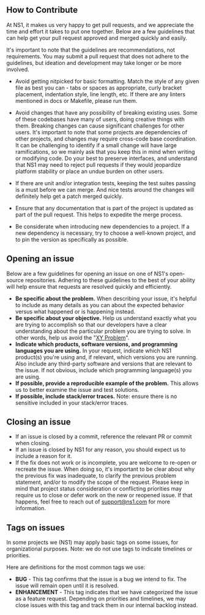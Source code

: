 ## How to Contribute
At NS1, it makes us very happy to get pull requests, and we appreciate the time
and effort it takes to put one together. Below are a few guidelines that can
help get your pull request approved and merged quickly and easily.

It's important to note that the guidelines are recommendations, not
requirements. You may submit a pull request that does not adhere to the
guidelines, but ideation and development may take longer or be more involved.

* Avoid getting nitpicked for basic formatting. Match the style of any given
  file as best you can - tabs or spaces as appropriate, curly bracket
  placement, indentation style, line length, etc. If there are any linters
  mentioned in docs or Makefile, please run them.

* Avoid changes that have any possibility of breaking existing uses. Some of
  these codebases have many of users, doing creative things with them. Breaking
  changes can cause significant challenges for other users. It's important to
  note that some projects are dependencies of other projects, and changes may
  require cross-code base coordination. It can be challenging to identify if a
  small change will have large ramifications, so we mainly ask that you keep
  this in mind when writing or modifying code. Do your best to preserve
  interfaces, and understand that NS1 may need to reject pull requests if they
  would jeopardize platform stability or place an undue burden on other users.

* If there are unit and/or integration tests, keeping the test suites passing
  is a must before we can merge. And nice tests around the changes will
  definitely help get a patch merged quickly.

* Ensure that any documentation that is part of the project is updated as part
  of the pull request. This helps to expedite the merge process.

* Be considerate when introducing new dependencies to a project. If a new
  dependency is necessary, try to choose a well-known project, and to pin the
  version as specifically as possible.

## Opening an issue

Below are a few guidelines for opening an issue on one of NS1's open-source
repositories. Adhering to these guidelines to the best of your ability will
help ensure that requests are resolved quickly and efficiently.

* **Be specific about the problem.** When describing your issue, it's helpful
  to include as many details as you can about the expected behavior versus
  what happened or is happening instead.
* **Be specific about your objective.** Help us understand exactly what you are
  trying to accomplish so that our developers have a clear understanding about
  the particular problem you are trying to solve. In other words, help us
  avoid the "[XY Problem](http://xyproblem.info)".
* **Indicate which products, software versions, and programming languages you
  are using.** In your request, indicate which NS1 product(s) you're using and,
  if relevant, which versions you are running. Also include any third-party
  software and versions that are relevant to the issue. If not obvious, include
  which programming language(s) you are using.
* **If possible, provide a reproducible example of the problem.** This allows
  us to better examine the issue and test solutions.
* **If possible, include stack/error traces.** Note: ensure there is no
  sensitive included in your stack/error traces.

## Closing an issue

* If an issue is closed by a commit, reference the relevant PR or commit when
  closing.
* If an issue is closed by NS1 for any reason, you should expect us to include
  a reason for it.
* If the fix does not work or is incomplete, you are welcome to re-open or
  recreate the issue. When doing so, it's important to be clear about why the
  previous fix was inadequate, to clarify the previous problem statement,
  and/or to modify the scope of the request. Please keep in mind that project
  status consideration or conflicting priorities may require us to close or
  defer work on the new or reopened issue. If that happens, feel free to reach
  out of support@ns1.com for more information.

## Tags on issues

In some projects we (NS1) may apply basic tags on some issues, for
organizational purposes. Note: we do not use tags to indicate timelines or
priorities.

Here are definitions for the most common tags we use:

* **BUG** - This tag confirms that the issue is a bug we intend to fix. The
  issue will remain open until it is resolved.
* **ENHANCEMENT** - This tag indicates that we have categorized the issue as a
  feature request. Depending on priorities and timelines, we may close issues
  with this tag and track them in our internal backlog instead.